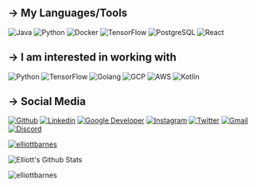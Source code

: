<p align="center">
<!--  <img alt="profile pic" width="195px" src="https://avatars.githubusercontent.com/u/54964377?v=4" /> -->
<!--  <img src="https://github-readme-stats.anuraghazra1.vercel.app/api/top-langs/?username=elliottbarnes&hide=ruby,perl&hide_border=true" /> -->

## → My Languages/Tools
![Java](https://img.shields.io/badge/Java-ED8B00?style=for-the-badge&logo=java&logoColor=white)
![Python](https://img.shields.io/badge/-Python-4B8BBE?style=for-the-badge&logo=python&logoColor=white)
![Docker](https://img.shields.io/badge/Docker-2CA5E0?style=for-the-badge&logo=docker&logoColor=white)
![TensorFlow](https://img.shields.io/badge/-TensorFlow-f4802b?style=for-the-badge&logo=tensorflow&logoColor=white)
![PostgreSQL](https://img.shields.io/badge/PostgreSQL-316192?style=for-the-badge&logo=postgresql&logoColor=white)
![React](https://img.shields.io/badge/React-20232A?style=for-the-badge&logo=react&logoColor=61DAFB)


## → I am interested in working with
![Python](https://img.shields.io/badge/-Python-4B8BBE?style=for-the-badge&logo=python&logoColor=white)
![TensorFlow](https://img.shields.io/badge/-TensorFlow-f4802b?style=for-the-badge&logo=tensorflow&logoColor=white)
![Golang](https://img.shields.io/badge/Go-00ADD8?style=for-the-badge&logo=go&logoColor=white)
![GCP](https://img.shields.io/badge/Google_Cloud-4285F4?style=for-the-badge&logo=google-cloud&logoColor=white)
![AWS](https://img.shields.io/badge/Amazon_AWS-232F3E?style=for-the-badge&logo=amazon-aws&logoColor=white)
![Kotlin](https://img.shields.io/badge/Kotlin-0095D5?&style=for-the-badge&logo=kotlin&logoColor=white)

## → Social Media 
[![Github](https://img.shields.io/badge/GitHub-100000?style=flat&logo=github&logoColor=white)](https://github.com/elliottbarnes)
[![Linkedin](https://img.shields.io/badge/LinkedIn-0077B5?style=flat&logo=linkedin&logoColor=white)](https://www.linkedin.com/in/enbarnes/)
[![Google Developer](https://img.shields.io/badge/Google_Developer-D14836?style=flat&logo=google&logoColor=white)](https://google.dev/u/109702062079405060980)
[![Instagram](https://img.shields.io/badge/Instagram-E4405F?style=flat&logo=instagram&logoColor=white)](https://www.instagram.com/elliottbarness/)
[![Twitter](https://img.shields.io/badge/Twitter-1DA1F2?style=flat&logo=twitter&logoColor=white)](https://twitter.com/elliottbarness)
[![Gmail](https://img.shields.io/badge/Gmail-D14836?style=flat&logo=gmail&logoColor=white)](mailto:enbarnes@mun.ca)
[![Discord](https://img.shields.io/badge/-Discord-738ADB?style=flat&logo=discord&logoColor=white)](https://discord.gg/ADBJQBMA6H)


<p align="left"> <a href="https://github.com/elliottbarnes/github-profile-trophy"><img src="https://github-profile-trophy.vercel.app/?username=elliottbarnes" alt="elliottbarnes" /></a> </p>

<img alt="Elliott's Github Stats" src="https://github-readme-stats.vercel.app/api?username=elliottbarnes&show_icons=true&include_all_commits=true&hide_border=true&theme=chartreuse-dark" />
<p><img align="center" src="https://github-readme-streak-stats.herokuapp.com/?user=elliottbarnes&theme=chartreuse-dark" alt="elliottbarnes" /></p>
</p>
